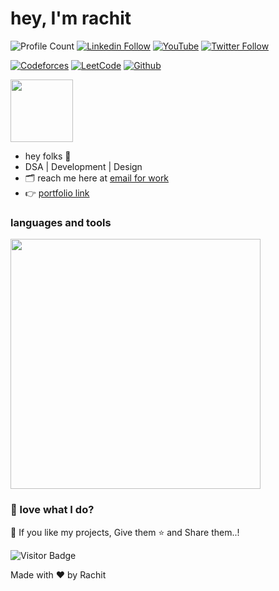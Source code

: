 # hey, I'm rachit 

![Profile Count](https://komarev.com/ghpvc/?username=rachitk29)
[![Linkedin Follow](https://img.shields.io/badge/LinkedIn-1.7k-blue?style=social&logo=linkedin)](https://www.linkedin.com/in/rachitk29/)
[![YouTube](https://img.shields.io/youtube/channel/subscribers/UCbW63uLlDnsL7l992Z9nF_Q?style=social)](https://www.youtube.com/@rachitkatariya)
[![Twitter Follow](https://img.shields.io/twitter/follow/rachitk29?style=social)](https://twitter.com/rachitk29)

[![Codeforces](https://img.shields.io/badge/Codeforces-blue?style=social&logo=codeforces)](https://codeforces.com/profile/rachitkatariya)
[![LeetCode](https://img.shields.io/badge/LeetCode-yellow?style=social&logo=leetcode)](https://leetcode.com/rachitk29)
[![Github](https://img.shields.io/github/followers/rachitk29?label=Followers&style=social)](https://github.com/rachitk29)

<img src="https://media1.giphy.com/media/jTMw980OBX5YEAulPm/200w.webp?cid=ecf05e47j9zw1kwjhpjfz4gl5081x8mumvwrmjlzomk0e7na&ep=v1_stickers_search&rid=200w.webp&ct=s" width="100px"/>

- hey folks 🚀  
- DSA | Development | Design  
- 🗂️ reach me here at [email for work](mailto:rachitkumar2953@gmail.com)  
- 👉 [portfolio link](https://rachitk.vercel.app)

### languages and tools 
<img src="https://skillicons.dev/icons?i=cpp,java,git,figma,js,tailwind,react,redux,nodejs,express,postman,mysql,mongodb,vite" width="400"/>

### 🌻 love what I do?

💙 If you like my projects, Give them ⭐ and Share them..!

![Visitor Badge](https://visitor-badge.laobi.icu/badge?page_id=rachitkatariya-19&left_color=Purple&right_color=#e754808)

Made with ❤️ by Rachit
